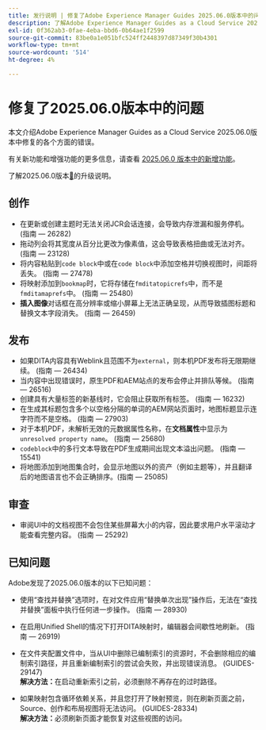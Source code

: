 ```yaml
---
title: 发行说明 | 修复了Adobe Experience Manager Guides 2025.06.0版本中的问题
description: 了解Adobe Experience Manager Guides as a Cloud Service 2025.06.0版本中的错误修复。
exl-id: 0f362ab3-0fae-4eba-bbd6-0b64ae1f2599
source-git-commit: 83be0a1e051bfc524ff2448397d87349f30b4301
workflow-type: tm+mt
source-wordcount: '514'
ht-degree: 4%

---
```


# 修复了2025.06.0版本中的问题

本文介绍Adobe Experience Manager Guides as a Cloud Service 2025.06.0版本中修复的各个方面的错误。

有关新功能和增强功能的更多信息，请查看 [2025.06.0 版本中的新增功能](whats-new-2025-06-0.md)。

了解2025.06.0版本[&#128279;](upgrade-instructions-2025-06-0.md)的升级说明。

## 创作

- 在更新或创建主题时无法关闭JCR会话连接，会导致内存泄漏和服务停机。 (指南 — 26282)
- 拖动列会将其宽度从百分比更改为像素值，这会导致表格扭曲或无法对齐。(指南 — 23128)
- 将内容粘贴到`code block`中或在`code block`中添加空格并切换视图时，间距将丢失。 (指南 — 27478)
- 将映射添加到`bookmap`时，它将存储在`fmditatopicrefs`中，而不是`fmditamaprefs`中。 (指南 — 25480)
- **插入图像**&#x200B;对话框在高分辨率或缩小屏幕上无法正确呈现，从而导致插图标题和替换文本字段消失。 (指南 — 26459)


## 发布

- 如果DITA内容具有Weblink且范围不为`external`，则本机PDF发布将无限期继续。 (指南 — 26434)
- 当内容中出现错误时，原生PDF和AEM站点的发布会停止并排队等候。 (指南 — 26516)
- 创建具有大量标签的新基线时，它会阻止获取所有标签。 (指南 — 16232)
- 在生成其标题包含多个以空格分隔的单词的AEM网站页面时，地图标题显示连字符而不是空格。 (指南 — 27903)
- 对于本机PDF，未解析无效的元数据属性名称，在&#x200B;**文档属性**&#x200B;中显示为`unresolved property name`。 (指南 — 25680)
- `codeblock`中的多行文本导致在PDF生成期间出现文本溢出问题。 (指南 — 15541)
- 将地图添加到地图集合时，会显示地图以外的资产（例如主题等），并且翻译后的地图语言也不会正确排序。(指南 — 25085)


## 审查

- 审阅UI中的文档视图不会包住某些屏幕大小的内容，因此要求用户水平滚动才能查看完整内容。 (指南 — 25292)


## 已知问题

Adobe发现了2025.06.0版本的以下已知问题：

- 使用“查找并替换”选项时，在对文件应用“替换单次出现”操作后，无法在“查找并替换”面板中执行任何进一步操作。 (指南 — 28930)

- 在启用Unified Shell的情况下打开DITA映射时，编辑器会间歇性地刷新。 (指南 — 26919)

- 在文件夹配置文件中，当从UI中删除已编制索引的资源时，不会删除相应的编制索引路径，并且重新编制索引的尝试会失败，并出现错误消息。 (GUIDES-29147) <br>**解决方法：**&#x200B;在启动重新索引之前，必须删除不再存在的过时路径。

- 如果映射包含循环依赖关系，并且您打开了映射预览，则在刷新页面之前，Source、创作和布局视图将无法访问。 (GUIDES-28334) <br>**解决方法：**&#x200B;必须刷新页面才能恢复对这些视图的访问。
